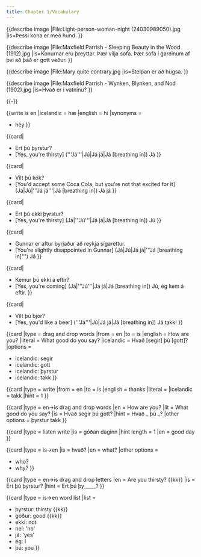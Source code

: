 ```yaml
---
title: Chapter 1/Vocabulary
---
```


{{describe image
|File:Light-person-woman-night (24030989050).jpg
|is=Þessi kona er með hund.
}}

{{describe image
|File:Maxfield Parrish - Sleeping Beauty in the Wood (1912).jpg
|is=Konurnar eru þreyttar. Þær vilja sofa. Þær sofa í garðinum af því að það er gott veður.
}}

{{describe image
|File:Mary quite contrary.jpg
|is=Stelpan er að hugsa.
}}

{{describe image
|File:Maxfield Parrish - Wynken, Blynken, and Nod (1902).jpg
|is=Hvað er í vatninu?
}}

{{-}}

{{write is en
|icelandic = hæ
|english = hi
|synonyms =
* hey
}}

{{card|
* Ert þú þyrstur?
* [Yes, you're thirsty] ('''Já'''|Jú|Já já|Já [breathing in]) Já
}}

{{card|
* Vilt þú kók?
* [You'd accept some Coca Cola, but you're not that excited for it] (Já|Jú|'''Já já'''|Já [breathing in]) Já já
}}

{{card|
* Ert þú ekki þyrstur?
* [Yes, you're thirsty] (Já|'''Jú'''|Já já|Já [breathing in]) Jú
}}

{{card|
* Gunnar er aftur byrjaður að reykja sígarettur.
* [You're slightly disappointed in Gunnar] (Já|Jú|Já já|'''Já [breathing in]''') Já
}}

{{card|
* Kemur þú ekki á eftir?
* [Yes, you're coming] (Já|'''Jú'''|Já já|Já [breathing in]) Jú, ég kem á eftir.
}}

{{card|
* Vilt þú bjór?
* [Yes, you'd like a beer] ('''Já'''|Jú|Já já|Já [breathing in]) Já takk!
}}

{{card
|type = drag and drop words
|from = en
|to = is
|english = How are you?
|literal = What good do you say?
|icelandic = Hvað [segir] þú [gott]?
|options =
* icelandic: segir
* icelandic: gott
* icelandic: þyrstur
* icelandic: takk
}}

{{card
|type = write
|from = en
|to = is
|english = thanks
|literal =
|icelandic = takk
|hint = 1
}}

{{card
|type = en->is drag and drop words
|en = How are you?
|lit = What good do you say?
|is = Hvað segir þú gott?
|hint = Hvað _ þú _?
|other options = þyrstur takk
}}

{{card
|type = listen write
|is = góðan daginn
|hint length = 1
|en = good day
}}

{{card
|type = is->en
|is = hvað?
|en = what?
|other options =
* who?
* why?
}}

{{card
|type = en->is drag and drop letters
|en = Are you thirsty? {{kk}}
|is = Ert þú þyrstur?
|hint = Ert þú þy_____?
}}

{{card
|type = is->en word list
|list =
* þyrstur: thirsty {{kk}}
* góður: good {{kk}}
* ekki: not
* nei: 'no'
* já: 'yes'
* ég: I
* þú: you
}}

